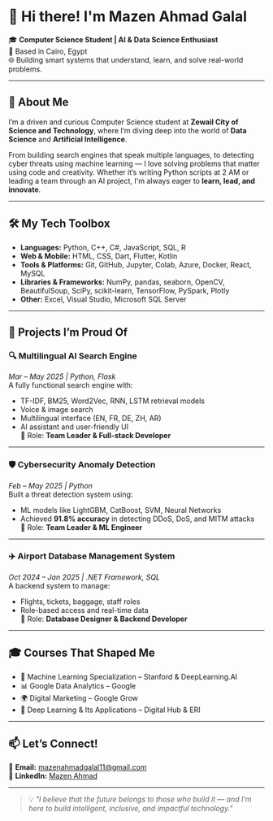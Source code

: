 # 👋 Hi there! I'm Mazen Ahmad Galal

🎓 **Computer Science Student | AI & Data Science Enthusiast**  
📍 Based in Cairo, Egypt  
🌐 Building smart systems that understand, learn, and solve real-world problems.

---

## 🚀 About Me

I’m a driven and curious Computer Science student at **Zewail City of Science and Technology**, where I’m diving deep into the world of **Data Science** and **Artificial Intelligence**.

From building search engines that speak multiple languages, to detecting cyber threats using machine learning — I love solving problems that matter using code and creativity. Whether it’s writing Python scripts at 2 AM or leading a team through an AI project, I'm always eager to **learn, lead, and innovate**.

---

## 🛠️ My Tech Toolbox

- **Languages:** Python, C++, C#, JavaScript, SQL, R  
- **Web & Mobile:** HTML, CSS, Dart, Flutter, Kotlin  
- **Tools & Platforms:** Git, GitHub, Jupyter, Colab, Azure, Docker, React, MySQL  
- **Libraries & Frameworks:** NumPy, pandas, seaborn, OpenCV, BeautifulSoup, SciPy, scikit-learn, TensorFlow, PySpark, Plotly  
- **Other:** Excel, Visual Studio, Microsoft SQL Server

---

## 🌟 Projects I’m Proud Of

### 🔍 Multilingual AI Search Engine  
*Mar – May 2025 | Python, Flask*  
A fully functional search engine with:
- TF-IDF, BM25, Word2Vec, RNN, LSTM retrieval models  
- Voice & image search  
- Multilingual interface (EN, FR, DE, ZH, AR)  
- AI assistant and user-friendly UI  
🌟 Role: **Team Leader & Full-stack Developer**

---

### 🛡️ Cybersecurity Anomaly Detection  
*Feb – May 2025 | Python*  
Built a threat detection system using:
- ML models like LightGBM, CatBoost, SVM, Neural Networks  
- Achieved **91.8% accuracy** in detecting DDoS, DoS, and MITM attacks  
🌟 Role: **Team Leader & ML Engineer**

---

### ✈️ Airport Database Management System  
*Oct 2024 – Jan 2025 | .NET Framework, SQL*  
A backend system to manage:
- Flights, tickets, baggage, staff roles  
- Role-based access and real-time data  
🌟 Role: **Database Designer & Backend Developer**

---

## 🎓 Courses That Shaped Me

- 🧠 Machine Learning Specialization – Stanford & DeepLearning.AI  
- 📊 Google Data Analytics – Google  
- 🌍 Digital Marketing – Google Grow  
- 🤖 Deep Learning & Its Applications – Digital Hub & ERI

---


## 📫 Let’s Connect!

📧 **Email:** [mazenahmadgalal11@gmail.com](mailto:mazenahmadgalal11@gmail.com)  
🔗 **LinkedIn:** [Mazen Ahmad](https://www.linkedin.com/in/mazen-ahmad)

---

> 💡 *"I believe that the future belongs to those who build it — and I’m here to build intelligent, inclusive, and impactful technology."*

